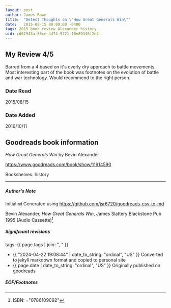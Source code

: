 ```yaml
---
layout: post
author: James Rowe
title:  "Detect Thoughts on \"How Great Generals Win\""
date:   2015-08-15 00:00:00 -0400
tags: 2015 book review Alexander history
uid: cd62943a-85ce-4474-9721-10e89346f2e4
---
```


<!-- highly dependent on how you personally use jekyll templates, and how you want this to show up -->
<!-- escape any jekyll keys with double brackets -->

## My Review 4/5

Barred from a 4 based on it's overly dry approach to battle movements. Most interesting part of the book was footnotes on the evolution of battle and war technology. Would recommend to the right person.

### Date Read
2015/08/15

### Date Added
2016/10/11

## Goodreads book information

*How Great Generals Win* by Bevin Alexander

https://www.goodreads.com/book/show/11914590

Bookshelves: history

---

##### Author's Note

Initial `md` Generated using https://github.com/jsr6720/goodreads-csv-to-md

Bevin Alexander, *How Great Generals Win*, James Slattery Blackstone Pub 1995 (Audio Cassette)[^1]

##### Significant revisions

tags: {{ page.tags | join: ", " }} <!-- todo move this somewhere -->

- {{ "2024-04-22 19:08:44" | date_to_string: "ordinal", "US" }} Converted to jekyll markdown format and copied to personal site
- {{ page.date | date_to_string: "ordinal", "US" }} Originally published on [goodreads](https://www.goodreads.com)

##### EOF/Footnotes

[^1]: ISBN: ="0786109092"
